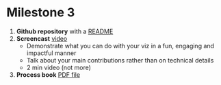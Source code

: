 # Milestone 3

1. **Github repository** with a [README](docs/README.md)
2. **Screencast** [video](TODO)
    - Demonstrate what you can do with your viz in a fun, engaging and impactful manner
    - Talk about your main contributions rather than on technical details
    - 2 min video (not more)
3. **Process book** [PDF file](process_book.md)

